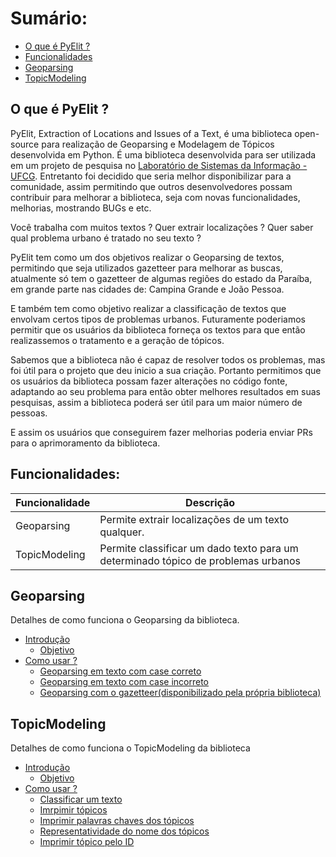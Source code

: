 # Sumário:

- [O que é PyElit ?](#o-que-é-pyelit-)
- [Funcionalidades](#funcionalidades)
- [Geoparsing](#geoparsing)
- [TopicModeling](#topicmodeling)

## O que é PyElit ?

PyElit, Extraction of Locations and Issues of a Text, é uma biblioteca open-source para realização de Geoparsing e Modelagem de Tópicos desenvolvida em Python. É uma biblioteca desenvolvida para ser utilizada em um projeto de pesquisa no [Laboratório de Sistemas da Informação - UFCG](https://sites.google.com/view/lsi-ufcg). Entretanto foi decidido que seria melhor disponibilizar para a comunidade, assim permitindo que outros desenvolvedores possam contribuir para melhorar a biblioteca, seja com novas funcionalidades, melhorias, mostrando BUGs e etc.

Você trabalha com muitos textos ? Quer extrair localizações ? Quer saber qual problema urbano é tratado no seu texto ?

PyElit tem como um dos objetivos realizar o Geoparsing de textos, permitindo que seja utilizados gazetteer para melhorar as buscas, atualmente só tem o gazetteer de algumas regiões do estado da Paraíba, em grande parte nas cidades de: Campina Grande e João Pessoa.

E também tem como objetivo realizar a classificação de textos que envolvam certos tipos de problemas urbanos. Futuramente poderiamos permitir que os usuários da biblioteca forneça os textos para que então realizassemos o tratamento e a geração de tópicos.

Sabemos que a biblioteca não é capaz de resolver todos os problemas, mas foi útil para o projeto que deu inicio a sua criação. Portanto permitimos que os usuários da biblioteca possam fazer alterações no código fonte, adaptando ao seu problema para então obter melhores resultados em suas pesquisas, assim a biblioteca poderá ser útil para um maior número de pessoas.

E assim os usuários que conseguirem fazer melhorias poderia enviar PRs para o aprimoramento da biblioteca.

## Funcionalidades:

| Funcionalidade | Descrição                                                                         |
| -------------- | --------------------------------------------------------------------------------- |
| Geoparsing     | Permite extrair localizações de um texto qualquer.                                |
| TopicModeling  | Permite classificar um dado texto para um determinado tópico de problemas urbanos |

## Geoparsing

Detalhes de como funciona o Geoparsing da biblioteca.

- [Introdução](geoparsing/introdution.md)
  - [Objetivo](geoparsing/introdution.md#objetivo)
- [Como usar ?](geoparsing/introdution.md#como-usar-)
  - [Geoparsing em texto com case correto](geoparsing/introdution.md#geoparsing-com-case-correto-sem-utilização-do-gazetteer)
  - [Geoparsing em texto com case incorreto](geoparsing/introdution.md#geoparsing-com-case-incorreto-sem-utilização-do-gazetteer)
  - [Geoparsing com o gazetteer(disponibilizado pela própria biblioteca)](geoparsing/introdution.md#geoparsing-com-gazetteer)

## TopicModeling

Detalhes de como funciona o TopicModeling da biblioteca

- [Introdução](topic_modeling/introdution.md#introdução)
  - [Objetivo](topic_modeling/introdution.md#objetivo)
- [Como usar ?](topic_modeling/introdution.md#como-usar-)
  - [Classificar um texto](topic_modeling/introdution.md#topicmodeling-classificar-um-texto)
  - [Imrpimir tópicos](topic_modeling/introdution.md#topicmodeling-imprimir-tópicos)
  - [Imprimir palavras chaves dos tópicos](topic_modeling/introdution.md#topicmodeling-imprimir-palavras-chaves-e-seus-pesos-em-cada-tópico)
  - [Representatividade do nome dos tópicos](topic_modeling/introdution.md#topicmodeling-mudar-representatividade-do-nomes-dos-tópicos)
  - [Imprimir tópico pelo ID](topic_modeling/introdution.md#topicmodeling-imprimir-um-tópico-por-meio-do-id-dele)
